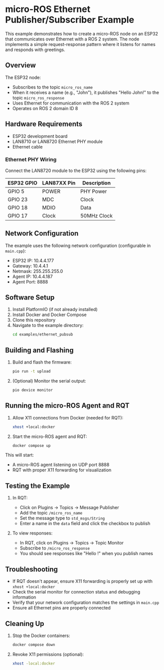 # micro-ROS Ethernet Publisher/Subscriber Example

This example demonstrates how to create a micro-ROS node on an ESP32 that communicates over Ethernet with a ROS 2 system. The node implements a simple request-response pattern where it listens for names and responds with greetings.

## Overview

The ESP32 node:
- Subscribes to the topic `micro_ros_name`
- When it receives a name (e.g., "John"), it publishes "Hello John!" to the topic `micro_ros_response`
- Uses Ethernet for communication with the ROS 2 system
- Operates on ROS 2 domain ID 8

## Hardware Requirements

- ESP32 development board
- LAN8710 or LAN8720 Ethernet PHY module
- Ethernet cable

### Ethernet PHY Wiring

Connect the LAN8720 module to the ESP32 using the following pins:

| ESP32 GPIO | LAN87XX Pin | Description |
|------------|-------------|-------------|
| GPIO 5     | POWER      | PHY Power   |
| GPIO 23    | MDC        | Clock       |
| GPIO 18    | MDIO       | Data        |
| GPIO 17    | Clock      | 50MHz Clock |

## Network Configuration

The example uses the following network configuration (configurable in `main.cpp`):

- ESP32 IP: 10.4.4.177
- Gateway: 10.4.4.1
- Netmask: 255.255.255.0
- Agent IP: 10.4.4.187
- Agent Port: 8888

## Software Setup

1. Install PlatformIO (if not already installed)
2. Install Docker and Docker Compose
3. Clone this repository
4. Navigate to the example directory:
   ```bash
   cd examples/ethernet_pubsub
   ```

## Building and Flashing

1. Build and flash the firmware:
   ```bash
   pio run -t upload
   ```

2. (Optional) Monitor the serial output:
   ```bash
   pio device monitor
   ```

## Running the micro-ROS Agent and RQT

1. Allow X11 connections from Docker (needed for RQT):
   ```bash
   xhost +local:docker
   ```

2. Start the micro-ROS agent and RQT:
   ```bash
   docker compose up
   ```

This will start:
- A micro-ROS agent listening on UDP port 8888
- RQT with proper X11 forwarding for visualization

## Testing the Example

1. In RQT:
   - Click on Plugins -> Topics -> Message Publisher
   - Add the topic `/micro_ros_name`
   - Set the message type to `std_msgs/String`
   - Enter a name in the `data` field and click the checkbox to publish

2. To view responses:
   - In RQT, click on Plugins -> Topics -> Topic Monitor
   - Subscribe to `/micro_ros_response`
   - You should see responses like "Hello <name>!" when you publish names

## Troubleshooting

- If RQT doesn't appear, ensure X11 forwarding is properly set up with `xhost +local:docker`
- Check the serial monitor for connection status and debugging information
- Verify that your network configuration matches the settings in `main.cpp`
- Ensure all Ethernet pins are properly connected

## Cleaning Up

1. Stop the Docker containers:
   ```bash
   docker compose down
   ```

2. Revoke X11 permissions (optional):
   ```bash
   xhost -local:docker
   ```
